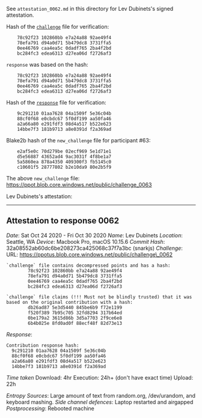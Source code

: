 See `attestation_0062.md` in this directory for Lev Dubinets's signed attestation.

Hash of the [`challenge`](https://ppot.blob.core.windows.net/public/challenge_0062) file for verification:

```
	78c92f23 102860bb e7a24a88 92ae49f4
	78efa791 d94a0d71 5b479dc8 3731ffa5
	0ee46769 caa4ea5c 0dadf765 2ba4f2bd
	bc284fc3 edea6313 d27ea06d f2726af3
```

`response` was based on the hash:

```
	78c92f23 102860bb e7a24a88 92ae49f4
	78efa791 d94a0d71 5b479dc8 3731ffa5
	0ee46769 caa4ea5c 0dadf765 2ba4f2bd
	bc284fc3 edea6313 d27ea06d f2726af3
```

Hash of the [`response`](https://ppot.blob.core.windows.net/public/response_0062_lev) file for verification:

```
	9c291210 01aa7628 04a1509f 5e36c04b
	88cf0f68 e0cbdc67 5f0df199 aa50fa46
	a2a66a80 e291fdf3 08d4a517 b522e623
	14bbe7f3 181b9713 a8e0391d f2a369ad
```

Blake2b hash of the `new_challenge` file for participant #63:

```
	e2af5e0c 70d279be 02ecf969 5e1d71e1
	d5e56887 43652ad4 9ac3031f 4f8be1a7
	5a5860ea 878a4350 409300f3 fb5145c0
	c10601f5 28777802 b2e10da9 80e2b5f9
```

The above `new_challenge` file: https://ppot.blob.core.windows.net/public/challenge_0063

Lev Dubinets's attestation:
***
Attestation to response 0062
----------------------------

*Date*: Sat Oct 24 2020 - Fri Oct 30 2020
*Name*: Lev Dubinets
*Location*: Seattle, WA
*Device*: Macbook Pro, macOS 10.15.6
*Commit Hash*: 32a08552ab60dc6be208273ca425068c37f7a3bc (snarkjs)
*Challenge*:
URL: https://ppotus.blob.core.windows.net/public/challenge\_0062

```
`challenge` file contains decompressed points and has a hash:
        78c92f23 102860bb e7a24a88 92ae49f4
        78efa791 d94a0d71 5b479dc8 3731ffa5
        0ee46769 caa4ea5c 0dadf765 2ba4f2bd
        bc284fc3 edea6313 d27ea06d f2726af3

`challenge` file claims (!!! Must not be blindly trusted) that it was based on the original contribution with a hash:
        db26ad87 5e3d5440 845be6b9 f72e1199
        f520f389 7b95c705 32fd8294 317b64ed
        0be179a2 3615d86b 3d5a7703 2f9ce6e8
        6b4b025e 8fd0ad0f 88ecf48f 82d73e13
```

*Response*:
```
Contribution response hash:
  9c291210 01aa7628 04a1509f 5e36c04b
  88cf0f68 e0cbdc67 5f0df199 aa50fa46
  a2a66a80 e291fdf3 08d4a517 b522e623
  14bbe7f3 181b9713 a8e0391d f2a369ad
```

*Time taken* 
Download: 4hr
Execution: 24h+ (don't have exact time)
Upload: 22h

*Entropy Sources*: Large amount of text from random.org, /dev/urandom, and keyboard mashing.
*Side channel defences*: Laptop restarted and airgapped
*Postprocessing*: Rebooted machine

